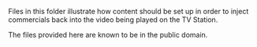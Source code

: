 Files in this folder illustrate how content should be set up in order to inject commercials back into the video being played on the TV Station.

The files provided here are known to be in the public domain.
